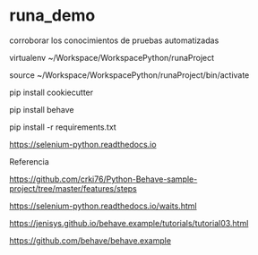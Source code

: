 # runa_demo

corroborar los conocimientos de pruebas automatizadas

virtualenv ~/Workspace/WorkspacePython/runaProject

source ~/Workspace/WorkspacePython/runaProject/bin/activate

pip install cookiecutter

pip install behave

pip install -r requirements.txt


https://selenium-python.readthedocs.io


Referencia

https://github.com/crki76/Python-Behave-sample-project/tree/master/features/steps

https://selenium-python.readthedocs.io/waits.html

https://jenisys.github.io/behave.example/tutorials/tutorial03.html

https://github.com/behave/behave.example